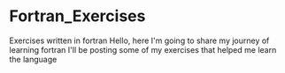 # Fortran_Exercises
Exercises written in fortran
Hello, here I'm going to share my journey of learning fortran
I'll be posting some of my exercises that helped me learn the language
